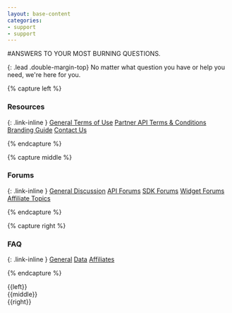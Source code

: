 ```yaml
---
layout: base-content
categories:
- support
- support
---
```


#ANSWERS TO YOUR MOST BURNING QUESTIONS.

{: .lead .double-margin-top}
No matter what question you have or help you need, we're here for you.

{% capture left %}

### Resources

{: .link-inline }
[General Terms of Use](/support/terms-of-use/)
[Partner API Terms & Conditions](/support/terms-of-use/partner)
[Branding Guide](/products-and-docs/under-development/)
[Contact Us](/products-and-docs/under-development/)

{% endcapture %}


{% capture middle %}

### Forums

{: .link-inline }
[General Discussion](/products-and-docs/under-development/)
[API Forums](/products-and-docs/under-development/)
[SDK Forums](/products-and-docs/under-development/)
[Widget Forums](/products-and-docs/under-development/)
[Affiliate Topics](/products-and-docs/under-development/)

{% endcapture %}

{% capture right %}

### FAQ

{: .link-inline }
[General](/support/faq/#general-a)
[Data](/support/faq/#account-a)
[Affiliates](/support/faq/#affiliates-a)

{% endcapture %}


<div class="row">
<div class="row-container">
<div class="col-xs-12 col-sm-4 col-md-4 col-lg-4 column" markdown="1">
{{left}}
</div>
<div class="col-xs-12 col-sm-4 col-md-4 col-lg-4 column" markdown="1">
{{middle}}
</div>
<div class="col-xs-12 col-sm-4 col-md-4 col-lg-4 column" markdown="1">
{{right}}
</div>
</div>
</div>
